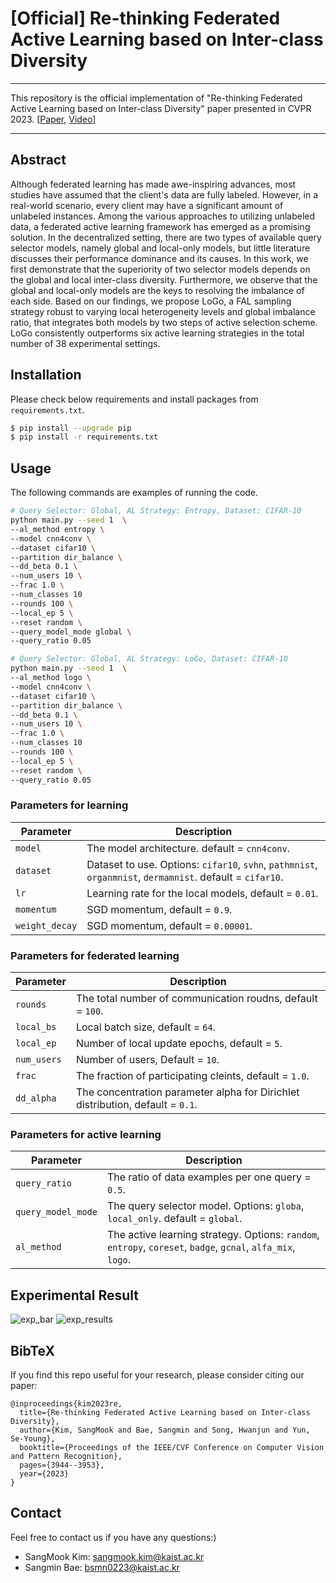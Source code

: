 
# [Official] Re-thinking Federated Active Learning based on Inter-class Diversity

---
This repository is the official implementation of "Re-thinking Federated Active Learning based on Inter-class Diversity" paper presented in CVPR 2023. [[Paper](https://arxiv.org/abs/2303.12317), [Video](https://www.youtube.com/watch?v=gAoKIAE-a9o)]

---

## Abstract
Although federated learning has made awe-inspiring advances, most studies have assumed that the client's data are fully labeled.
However, in a real-world scenario, every client may have a significant amount of unlabeled instances.
Among the various approaches to utilizing unlabeled data, a federated active learning framework has emerged as a promising solution. 
In the decentralized setting, there are two types of available query selector models, namely global and local-only models, but little literature discusses their performance dominance and its causes.
In this work, we first demonstrate that the superiority of two selector models depends on the global and local inter-class diversity.
Furthermore, we observe that the global and local-only models are the keys to resolving the imbalance of each side.
Based on our findings, we propose LoGo, a FAL sampling strategy robust to varying local heterogeneity levels and global imbalance ratio, that integrates both models by two steps of active selection scheme.
LoGo consistently outperforms six active learning strategies in the total number of 38 experimental settings.



## Installation
Please check below requirements and install packages from `requirements.txt`.

```bash
$ pip install --upgrade pip
$ pip install -r requirements.txt
```

## Usage
The following commands are examples of running the code.

```bash
# Query Selector: Global, AL Strategy: Entropy, Dataset: CIFAR-10
python main.py --seed 1  \
--al_method entropy \
--model cnn4conv \
--dataset cifar10 \
--partition dir_balance \
--dd_beta 0.1 \
--num_users 10 \
--frac 1.0 \
--num_classes 10 
--rounds 100 \
--local_ep 5 \
--reset random \
--query_model_mode global \
--query_ratio 0.05
```

```bash
# Query Selector: Global, AL Strategy: LoGo, Dataset: CIFAR-10
python main.py --seed 1  \
--al_method logo \
--model cnn4conv \
--dataset cifar10 \
--partition dir_balance \
--dd_beta 0.1 \
--num_users 10 \
--frac 1.0 \
--num_classes 10 
--rounds 100 \
--local_ep 5 \
--reset random \
--query_ratio 0.05
```

### Parameters for learning
| Parameter                      | Description                                 |
| ----------------------------- | ---------------------------------------- |
| `model` | The model architecture. default = `cnn4conv`. |
| `dataset`      | Dataset to use. Options:  `cifar10`, `svhn`, `pathmnist`, `organmnist`, `dermamnist`. default = `cifar10`. |
| `lr` | Learning rate for the local models, default = `0.01`. |
| `momentum` | SGD momentum, default = `0.9`. |
| `weight_decay` | SGD momentum, default = `0.00001`. |


### Parameters for federated learning
| Parameter                      | Description                                 |
| ----------------------------- | ---------------------------------------- |
| `rounds` | The total number of communication roudns, default = `100`. |
| `local_bs` | Local batch size, default = `64`. |
| `local_ep` | Number of local update epochs, default = `5`. |
| `num_users` | Number of users, Default = `10`. |
| `frac` | The fraction of participating cleints, default = `1.0`. |
| `dd_alpha` | The concentration parameter alpha for Dirichlet distribution, default = `0.1`. |

### Parameters for active learning
| Parameter                      | Description                                 |
| ----------------------------- | ---------------------------------------- |
| `query_ratio` | The ratio of data examples per one query = `0.5`. |
| `query_model_mode` | The query selector model. Options: `globa`, `local_only`. default = `global`. |
| `al_method` | The active learning strategy. Options: `random`, `entropy`, `coreset`, `badge`, `gcnal`, `alfa_mix`, `logo`.|



## Experimental Result
![exp_bar](https://user-images.githubusercontent.com/12638561/202088590-48b421ec-11a2-4319-a106-3cda808d255f.png)
![exp_results](https://user-images.githubusercontent.com/12638561/202088388-716f6693-de59-4d77-a3b5-0b809379091c.png)

## BibTeX
If you find this repo useful for your research, please consider citing our paper:

```
@inproceedings{kim2023re,
  title={Re-thinking Federated Active Learning based on Inter-class Diversity},
  author={Kim, SangMook and Bae, Sangmin and Song, Hwanjun and Yun, Se-Young},
  booktitle={Proceedings of the IEEE/CVF Conference on Computer Vision and Pattern Recognition},
  pages={3944--3953},
  year={2023}
}
```

## Contact
Feel free to contact us if you have any questions:)

- SangMook Kim: sangmook.kim@kaist.ac.kr
- Sangmin Bae: bsmn0223@kaist.ac.kr
